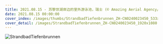 ```yaml
---
title: 2021.08.15 - 苏黎世湖岸边的室外游泳池，瑞士 (© Amazing Aerial Agency/Offset by Shutterstock)
date: 2021.08.15 00:00:00
cover_index: /images/thumbs/StrandbadTiefenbrunnen_ZH-CN0240023450_533x300.jpg
cover_detail: /images/StrandbadTiefenbrunnen_ZH-CN0240023450_1920x1080.jpg
---
```


![StrandbadTiefenbrunnen](/images/StrandbadTiefenbrunnen_ZH-CN0240023450_1920x1080.jpg)
